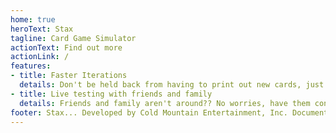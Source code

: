 ```yaml
---
home: true
heroText: Stax
tagline: Card Game Simulator
actionText: Find out more
actionLink: /
features:
- title: Faster Iterations
  details: Don't be held back from having to print out new cards, just create them here and test them out ASAP!
- title: Live testing with friends and family
  details: Friends and family aren't around?? No worries, have them connect remotely.
footer: Stax... Developed by Cold Mountain Entertainment, Inc. Documentation... Developed using VuePress by William Imoh
---
```

